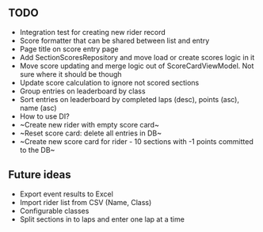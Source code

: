 ## TODO
* Integration test for creating new rider record
* Score formatter that can be shared between list and entry
* Page title on score entry page
* Add SectionScoresRepository and move load or create scores logic in it
* Move score updating and merge logic out of ScoreCardViewModel. Not sure where it should be though
* Update score calculation to ignore not scored sections
* Group entries on leaderboard by class
* Sort entries on leaderboard by completed laps (desc), points (asc), name (asc)
* How to use DI?
* ~Create new rider with empty score card~
* ~Reset score card: delete all entries in DB~
* ~Create new score card for rider - 10 sections with -1 points committed to the DB~

## Future ideas
* Export event results to Excel
* Import rider list from CSV (Name, Class)
* Configurable classes
* Split sections in to laps and enter one lap at a time

